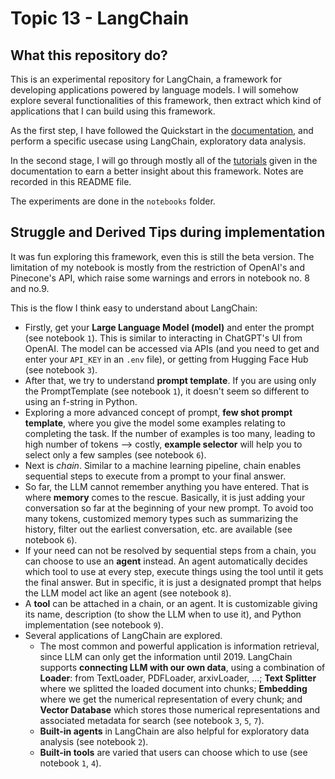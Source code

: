 # Topic 13 - LangChain

## What this repository do?

This is an experimental repository for LangChain, a framework for developing applications powered by language models. I will somehow explore several functionalities of this framework, then extract which kind of applications that I can build using this framework.

As the first step, I have followed the Quickstart in the [documentation](https://python.langchain.com/en/latest/getting_started/getting_started.html), and perform a specific usecase using LangChain, exploratory data analysis.

In the second stage, I will go through mostly all of the [tutorials](https://python.langchain.com/en/latest/getting_started/tutorials.html) given in the documentation to earn a better insight about this framework. Notes are recorded in this README file.

The experiments are done in the `notebooks` folder.

## Struggle and Derived Tips during implementation

It was fun exploring this framework, even this is still the beta version. The limitation of my notebook is mostly from the restriction of OpenAI's and Pinecone's API, which raise some warnings and errors in notebook no. 8 and no.9.

This is the flow I think easy to understand about LangChain:
- Firstly, get your **Large Language Model (model)** and enter the prompt (see notebook `1`). This is similar to interacting in ChatGPT's UI from OpenAI. The model can be accessed via APIs (and you need to get and enter your `API_KEY` in an `.env` file), or getting from Hugging Face Hub (see notebook `3`).
- After that, we try to understand **prompt template**. If you are using only the PromptTemplate (see notebook `1`), it doesn't seem so different to using an f-string in Python.
- Exploring a more advanced concept of prompt, **few shot prompt template**, where you give the model some examples relating to completing the task. If the number of examples is too many, leading to high number of tokens --> costly, **example selector** will help you to select only a few samples (see notebook `6`).
- Next is *chain*. Similar to a machine learning pipeline, chain enables sequential steps to execute from a prompt to your final answer.
- So far, the LLM cannot remember anything you have entered. That is where **memory** comes to the rescue. Basically, it is just adding your conversation so far at the beginning of your new prompt. To avoid too many tokens, customized memory types such as summarizing the history, filter out the earliest conversation, etc. are available (see notebook `6`).
- If your need can not be resolved by sequential steps from a chain, you can choose to use an **agent** instead. An agent automatically decides which tool to use at every step, execute things using the tool until it gets the final answer. But in specific, it is just a designated prompt that helps the LLM model act like an agent (see notebook `8`).
- A **tool** can be attached in a chain, or an agent. It is customizable giving its name, description (to show the LLM when to use it), and Python implementation (see notebook `9`).
- Several applications of LangChain are explored. 
    - The most common and powerful application is information retrieval, since LLM can only get the information until 2019. LangChain supports **connecting LLM with our own data**, using a combination of **Loader**: from TextLoader, PDFLoader, arxivLoader, ...; **Text Splitter** where we splitted the loaded document into chunks; **Embedding** where we get the numerical representation of every chunk; and **Vector Database** which stores those numerical representations and associated metadata for search (see notebook `3`, `5`, `7`).
    - **Built-in agents** in LangChain are also helpful for exploratory data analysis (see notebook `2`).
    - **Built-in tools** are varied that users can choose which to use (see notebook `1`, `4`).
